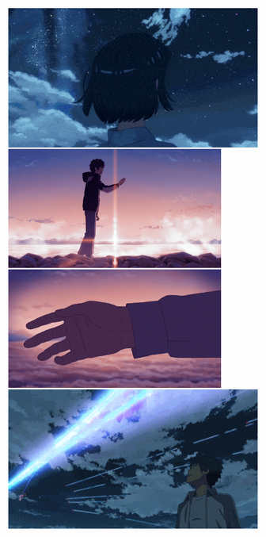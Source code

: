 <img src="https://github.com/peikoko/peikoko/blob/master/B.gif" width="860">
<div class="a">
 <div><img src="https://github.com/peikoko/peikoko/blob/master/C.gif" width="430"> <div><img src="https://github.com/peikoko/peikoko/blob/master/D.gif" width="430">
</div>
<img src="https://github.com/peikoko/peikoko/blob/master/A.gif" width="860">
